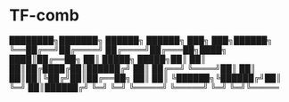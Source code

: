 # TF-comb


   ████████╗███████╗       ██████╗ ██████╗ ███╗   ███╗██████╗ 
   ╚══██╔══╝██╔════╝      ██╔════╝██╔═══██╗████╗ ████║██╔══██╗
      ██║   █████╗  █████╗██║     ██║   ██║██╔████╔██║██████╔╝
      ██║   ██╔══╝  ╚════╝██║     ██║   ██║██║╚██╔╝██║██╔══██╗
      ██║   ██║           ╚██████╗╚██████╔╝██║ ╚═╝ ██║██████╔╝
      ╚═╝   ╚═╝            ╚═════╝ ╚═════╝ ╚═╝     ╚═╝╚═════